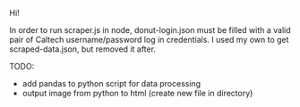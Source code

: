 Hi!

In order to run scraper.js in node, donut-login.json must be filled with a valid pair of Caltech
username/password log in credentials. I used my own to get scraped-data.json, but removed it after.


TODO:
  - add pandas to python script for data processing
  - output image from python to html (create new file in directory)
